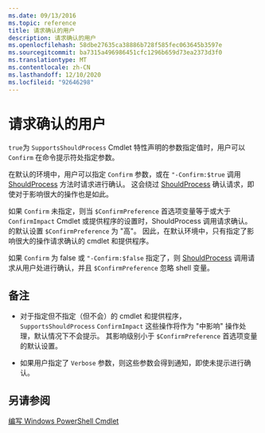 ```yaml
---
ms.date: 09/13/2016
ms.topic: reference
title: 请求确认的用户
description: 请求确认的用户
ms.openlocfilehash: 58dbe27635ca38886b728f585fec063645b3597e
ms.sourcegitcommit: ba7315a496986451cfc1296b659d73ea2373d3f0
ms.translationtype: MT
ms.contentlocale: zh-CN
ms.lasthandoff: 12/10/2020
ms.locfileid: "92646298"
---
```

# <a name="users-requesting-confirmation"></a>请求确认的用户

`true`为 `SupportsShouldProcess` Cmdlet 特性声明的参数指定值时，用户可以 `Confirm` 在命令提示符处指定参数。

在默认的环境中，用户可以指定 `Confirm` 参数，或在 `"-Confirm:$true` 调用 [ShouldProcess](/dotnet/api/System.Management.Automation.Cmdlet.ShouldProcess) 方法时请求进行确认。 这会绕过 [ShouldProcess](/dotnet/api/System.Management.Automation.Cmdlet.ShouldProcess) 确认请求，即使对于影响很大的操作也是如此。

如果 `Confirm` 未指定，则当[](/dotnet/api/System.Management.Automation.Cmdlet.ShouldProcess) `$ConfirmPreference` 首选项变量等于或大于 `ConfirmImpact` Cmdlet 或提供程序的设置时，ShouldProcess 调用请求确认。 的默认设置 `$ConfirmPreference` 为 "高"。 因此，在默认环境中，只有指定了影响很大的操作请求确认的 cmdlet 和提供程序。

如果 `Confirm` 为 false 或 `"-Confirm:$false` 指定了，则 [ShouldProcess](/dotnet/api/System.Management.Automation.Cmdlet.ShouldProcess) 调用请求从用户处进行确认，并且 `$ConfirmPreference` 忽略 shell 变量。

## <a name="remarks"></a>备注

- 对于指定但不指定（但不会）的 cmdlet 和提供程序， `SupportsShouldProcess` `ConfirmImpact` 这些操作将作为 "中影响" 操作处理，默认情况下不会提示。 其影响级别小于 `$ConfirmPreference` 首选项变量的默认设置。

- 如果用户指定了 `Verbose` 参数，则这些参数会得到通知，即使未提示进行确认。

## <a name="see-also"></a>另请参阅

[编写 Windows PowerShell Cmdlet](./writing-a-windows-powershell-cmdlet.md)
